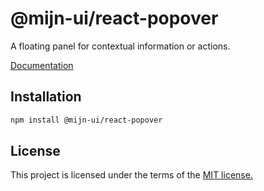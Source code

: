 # @mijn-ui/react-popover

A floating panel for contextual information or actions.

[Documentation](https://mijn-ui.vercel.app/react/docs/components/popover)

## Installation

```sh
npm install @mijn-ui/react-popover
```

## License

This project is licensed under the terms of the [MIT license.](https://github.com/mijn-ui/mijn-ui-react/blob/main/LICENSE)
